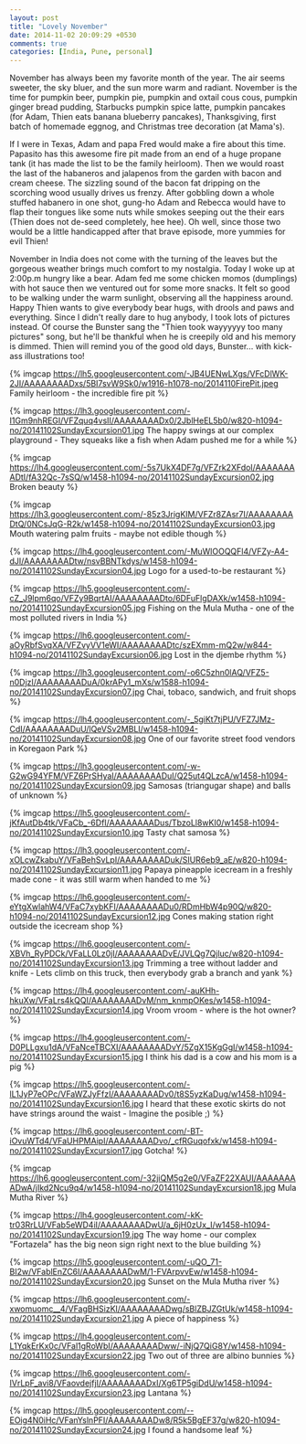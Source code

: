 ```yaml
---
layout: post
title: "Lovely November"
date: 2014-11-02 20:09:29 +0530
comments: true
categories: [India, Pune, personal] 
---
```

November has always been my favorite month of the year.  The air seems sweeter, the sky bluer, and the sun more warm and radiant.  November is the time for pumpkin beer, pumpkin pie, pumpkin and oxtail cous cous, pumpkin ginger bread pudding, Starbucks pumpkin spice latte, pumpkin pancakes (for Adam, Thien eats banana blueberry pancakes), Thanksgiving, first batch of homemade eggnog, and Christmas tree decoration (at Mama's).

If I were in Texas, Adam and papa Fred would make a fire about this time.  Papasito has this awesome fire pit made from an end of a huge propane tank (it has made the list to be the family heirloom). Then we would roast the last of the habaneros and jalapenos from the garden with bacon and cream cheese. The sizzling sound of the bacon fat dripping on the scorching wood usually drives us frenzy.  After gobbling down a whole stuffed habanero in one shot, gung-ho Adam and Rebecca would have to flap their tongues like some nuts while smokes seeping out the their ears (Thien does not de-seed completely, hee hee).  Oh well, since those two would be a little handicapped after that brave episode, more yummies for evil Thien!  

November in India does not come with the turning of the leaves but the gorgeous weather brings much comfort to my nostalgia.  Today I woke up at 2:00p.m hungry like a bear.  Adam fed me some chicken momos (dumplings) with hot sauce then we ventured out for some more snacks. It felt so good to be walking under the warm sunlight, observing all the happiness around.  Happy Thien wants to give everybody bear hugs, with drools and paws and everything.  Since I didn't really dare to hug anybody, I took lots of pictures instead.  Of course the Bunster sang the "Thien took wayyyyyy too many pictures" song, but he'll be thankful when he is creepily old and his memory is dimmed.  Thien will remind you of the good old days, Bunster... with kick-ass illustrations too!
  

{% imgcap https://lh5.googleusercontent.com/-JB4UENwLXgs/VFcDlWK-2JI/AAAAAAAADxs/5BI7svW9Sk0/w1916-h1078-no/2014110FirePit.jpeg Family heirloom - the incredible fire pit %}

{% imgcap https://lh3.googleusercontent.com/-I1Gm9nhREGI/VFZquq4vsII/AAAAAAAADx0/2JblHeEL5b0/w820-h1094-no/20141102SundayExcursion01.jpg The happy swings at our complex playground - They squeaks like a fish when Adam pushed me for a while %}

{% imgcap https://lh4.googleusercontent.com/-5s7UkX4DF7g/VFZrk2XFdoI/AAAAAAAADtI/fA32Qc-7sSQ/w1458-h1094-no/20141102SundayExcursion02.jpg Broken beauty %}

{% imgcap https://lh3.googleusercontent.com/-85z3JrigKIM/VFZr8ZAsr7I/AAAAAAAADtQ/0NCsJqG-R2k/w1458-h1094-no/20141102SundayExcursion03.jpg Mouth watering palm fruits - maybe not edible though %}

{% imgcap https://lh4.googleusercontent.com/-MuWlOOQQFl4/VFZy-A4-dJI/AAAAAAAADtw/nsvBBNTkdys/w1458-h1094-no/20141102SundayExcursion04.jpg Logo for a used-to-be restaurant %}

{% imgcap https://lh5.googleusercontent.com/-cZ_J9lpm6qo/VFZy9BqrtAI/AAAAAAAADto/6DFuFlgDAXk/w1458-h1094-no/20141102SundayExcursion05.jpg Fishing on the Mula Mutha - one of the most polluted rivers in India %}

{% imgcap https://lh6.googleusercontent.com/-aOyRbfSvqXA/VFZvyVV1eWI/AAAAAAAADtc/szEXmm-mQ2w/w844-h1094-no/20141102SundayExcursion06.jpg Lost in the djembe rhythm %}

{% imgcap https://lh3.googleusercontent.com/-o6C5zhn0lAQ/VFZ5-n0DjzI/AAAAAAAADuA/0krAPy1_mXs/w1588-h1094-no/20141102SundayExcursion07.jpg Chai, tobaco, sandwich, and fruit shops %}

{% imgcap https://lh4.googleusercontent.com/-_5giKt7tjPU/VFZ7JMz-CdI/AAAAAAAADuU/lQeVSv2MBLI/w1458-h1094-no/20141102SundayExcursion08.jpg One of our favorite street food vendors in Koregaon Park %}

{% imgcap https://lh3.googleusercontent.com/-w-G2wG94YFM/VFZ6PrSHyaI/AAAAAAAADuI/Q25ut4QLzcA/w1458-h1094-no/20141102SundayExcursion09.jpg Samosas (triangugar shape) and balls of unknown %}

{% imgcap https://lh5.googleusercontent.com/-jKfAutDb4tk/VFaCb_-6DfI/AAAAAAAADus/TbzoLl8wKI0/w1458-h1094-no/20141102SundayExcursion10.jpg Tasty chat samosa %}

{% imgcap https://lh3.googleusercontent.com/-xOLcwZkabuY/VFaBehSvLpI/AAAAAAAADuk/SIUR6eb9_aE/w820-h1094-no/20141102SundayExcursion11.jpg Papaya pineapple icecream in a freshly made cone - it was still warm when handed to me %}

{% imgcap https://lh6.googleusercontent.com/-eYtgXwlahW4/VFaC7xybKFI/AAAAAAAADu0/RDmHbW4p90Q/w820-h1094-no/20141102SundayExcursion12.jpg Cones making station right outside the icecream shop %}

{% imgcap https://lh6.googleusercontent.com/-XBVh_RyPDCk/VFaLL0Lz0jI/AAAAAAAADvE/JVLQg7Qjluc/w820-h1094-no/20141102SundayExcursion13.jpg Trimming a tree without ladder and knife - Lets climb on this truck, then everybody grab a branch and yank %}

{% imgcap https://lh4.googleusercontent.com/-auKHh-hkuXw/VFaLrs4kQQI/AAAAAAAADvM/nm_knmpOKes/w1458-h1094-no/20141102SundayExcursion14.jpg Vroom vroom - where is the hot owner? %}

{% imgcap https://lh4.googleusercontent.com/-D0PLLgxu1dA/VFaNceTBCXI/AAAAAAAADvY/5ZgX15KgGgI/w1458-h1094-no/20141102SundayExcursion15.jpg I think his dad is a cow and his mom is a pig %}

{% imgcap https://lh5.googleusercontent.com/-lL1JyP7eOPc/VFaWZJyFfzI/AAAAAAAADv0/t8S5yzKaDug/w1458-h1094-no/20141102SundayExcursion16.jpg I heard that these exotic skirts do not have strings around the waist - Imagine the posible ;) %}

{% imgcap https://lh6.googleusercontent.com/-BT-iOvuWTd4/VFaUHPMAipI/AAAAAAAADvo/_cfRGuqofxk/w1458-h1094-no/20141102SundayExcursion17.jpg Gotcha! %}

{% imgcap https://lh6.googleusercontent.com/-32jiQM5g2e0/VFaZF22XAUI/AAAAAAAADwA/jIkd2Ncu9q4/w1458-h1094-no/20141102SundayExcursion18.jpg Mula Mutha River %}

{% imgcap https://lh4.googleusercontent.com/-kK-tr03RrLU/VFab5eWD4iI/AAAAAAAADwU/a_6jH0zUx_I/w1458-h1094-no/20141102SundayExcursion19.jpg The way home - our complex "Fortazela" has the big neon sign right next to the blue building  %}

{% imgcap https://lh5.googleusercontent.com/-uQO_71-BI2w/VFablEnZC6I/AAAAAAAADwM/1-FVArpvvEw/w1458-h1094-no/20141102SundayExcursion20.jpg Sunset on the Mula Mutha river %}

{% imgcap https://lh6.googleusercontent.com/-xwomuomc__4/VFagBHSizKI/AAAAAAAADwg/sBlZBJZGtUk/w1458-h1094-no/20141102SundayExcursion21.jpg A piece of happiness %}

{% imgcap https://lh4.googleusercontent.com/-L1YqkErKx0c/VFal1gRoWbI/AAAAAAAADww/-iNjQ7QiG8Y/w1458-h1094-no/20141102SundayExcursion22.jpg Two out of three are albino bunnies %}

{% imgcap https://lh6.googleusercontent.com/-IVrLpF_avi8/VFaovdejfjI/AAAAAAAADxI/Xg6TP5giDdU/w1458-h1094-no/20141102SundayExcursion23.jpg Lantana %}

{% imgcap https://lh5.googleusercontent.com/--EOig4N0iHc/VFanYslnPFI/AAAAAAAADw8/R5k5BgEF37g/w820-h1094-no/20141102SundayExcursion24.jpg I found a handsome leaf %}
